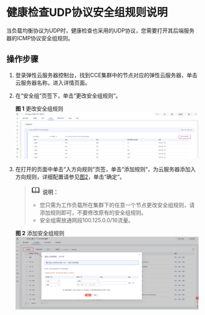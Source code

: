 # 健康检查UDP协议安全组规则说明<a name="cce_01_0084"></a>

当负载均衡协议为UDP时，健康检查也采用的UDP协议，您需要打开其后端服务器的ICMP协议安全组规则。

## 操作步骤<a name="section865612352391"></a>

1.  登录弹性云服务器控制台，找到CCE集群中的节点对应的弹性云服务器，单击云服务器名称，进入详情页面。
2.  在“安全组“页签下，单击“更改安全组规则“。

    **图 1**  更改安全组规则<a name="fig77211059133414"></a>  
    ![](figures/更改安全组规则.png "更改安全组规则")

3.  在打开的页面中单击“入方向规则“页签，单击“添加规则“，为云服务器添加入方向规则，详细配置请参见[图2](#fig513214371699)，单击“确定“。

    >![](public_sys-resources/icon-note.gif) **说明：** 
    >-   您只需为工作负载所在集群下的任意一个节点更改安全组规则，请添加规则即可，不要修改原有的安全组规则。
    >-   安全组需放通网段100.125.0.0/16流量。

    **图 2**  添加安全组规则<a name="fig513214371699"></a>  
    ![](figures/添加安全组规则.png "添加安全组规则")


